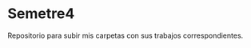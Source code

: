 # Semetre4

Repositorio para subir mis carpetas con sus trabajos correspondientes.

<!-- 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 ->